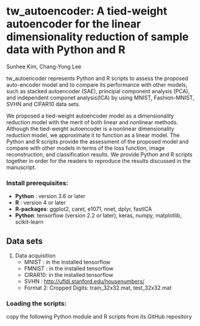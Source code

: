 # tw_autoencoder: A tied-weight autoencoder for the linear dimensionality reduction of sample data with Python and R

Sunhee Kim, Chang-Yong Lee

tw_autoencoder represents Python and R scripts to assess the proposed auto-encoder model and to compare its performance with other models, such as stacked autoencoder (SAE),  principal component analysis (PCA), and independent componet analysis(ICA) by using MNIST, Fashion-MNIST, SVHN and CIFAR10 data sets.


We proposed a tied-weight autoencoder model as a dimensionality reduction model with the merit of both linear and nonlinear methods. Although the tied-weight autoencoder is a nonlinear dimensionality reduction model, we approximate it to function as a linear model. The Python and R scripts provide the assessment of the proposed model and compare with other models in terms of the loss function, image reconstruction, and classification results. We provide Python and R scripts together in order for the readers to reproduce the results discussed in the manuscript.

### Install prerequisites:
* __Python__ : version 3.6 or later
* __R__ : version 4 or later
* __R-packages__: ggplot2, caret, e1071, nnet, dplyr, fastICA
* __Python__: tensorflow (version 2.2 or later), keras, numpy, matplotlib, scikit-learn

## Data sets
1. Data acquisition
    * MNIST :  in the installed tensorflow
    * FMNIST : in the installed tensorflow
    * CIRAR10: in the installed tensorflow
    * SVHN : http://ufldl.stanford.edu/housenumbers/
    * Format 2: Cropped Digits: train_32x32.mat, test_32x32.mat
 

### Loading the scripts: 
   copy the following Python module and R scripts from its GitHub repository


